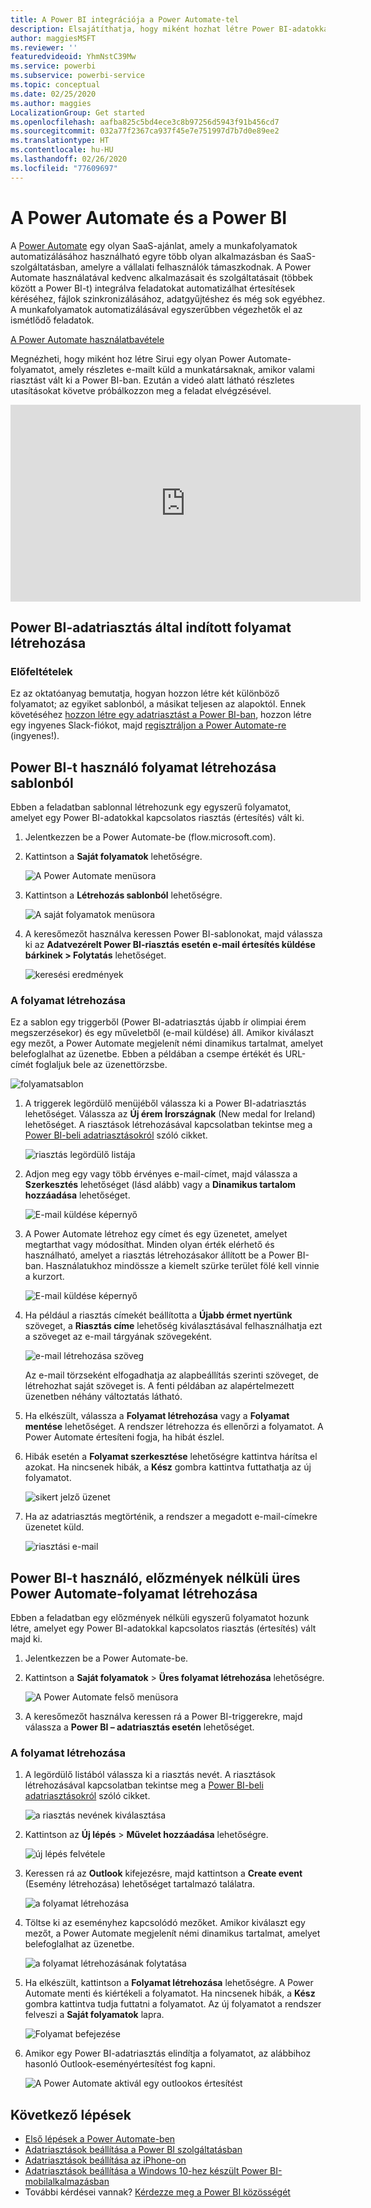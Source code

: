 ```yaml
---
title: A Power BI integrációja a Power Automate-tel
description: Elsajátíthatja, hogy miként hozhat létre Power BI-adatokkal kapcsolatos riasztások által kiváltott Power Automate-folyamatokat.
author: maggiesMSFT
ms.reviewer: ''
featuredvideoid: YhmNstC39Mw
ms.service: powerbi
ms.subservice: powerbi-service
ms.topic: conceptual
ms.date: 02/25/2020
ms.author: maggies
LocalizationGroup: Get started
ms.openlocfilehash: aafba825c5bd4ece3c8b97256d5943f91b456cd7
ms.sourcegitcommit: 032a77f2367ca937f45e7e751997d7b7d0e89ee2
ms.translationtype: HT
ms.contentlocale: hu-HU
ms.lasthandoff: 02/26/2020
ms.locfileid: "77609697"
---
```

# <a name="power-automate-and-power-bi"></a>A Power Automate és a Power BI

A [Power Automate](https://docs.microsoft.com/power-automate/getting-started) egy olyan SaaS-ajánlat, amely a munkafolyamatok automatizálásához használható egyre több olyan alkalmazásban és SaaS-szolgáltatásban, amelyre a vállalati felhasználók támaszkodnak. A Power Automate használatával kedvenc alkalmazásait és szolgáltatásait (többek között a Power BI-t) integrálva feladatokat automatizálhat értesítések kéréséhez, fájlok szinkronizálásához, adatgyűjtéshez és még sok egyébhez. A munkafolyamatok automatizálásával egyszerűbben végezhetők el az ismétlődő feladatok.

[A Power Automate használatbavétele](https://docs.microsoft.com/power-automate/getting-started)

Megnézheti, hogy miként hoz létre Sirui egy olyan Power Automate-folyamatot, amely részletes e-mailt küld a munkatársaknak, amikor valami riasztást vált ki a Power BI-ban. Ezután a videó alatt látható részletes utasításokat követve próbálkozzon meg a feladat elvégzésével.

<iframe width="560" height="315" src="https://www.youtube.com/embed/YhmNstC39Mw" frameborder="0" allowfullscreen></iframe>

## <a name="create-a-flow-that-is-triggered-by-a-power-bi-data-alert"></a>Power BI-adatriasztás által indított folyamat létrehozása

### <a name="prerequisites"></a>Előfeltételek
Ez az oktatóanyag bemutatja, hogyan hozzon létre két különböző folyamatot; az egyiket sablonból, a másikat teljesen az alapoktól. Ennek követéséhez [hozzon létre egy adatriasztást a Power BI-ban](service-set-data-alerts.md), hozzon létre egy ingyenes Slack-fiókot, majd [regisztráljon a Power Automate-re](https://flow.microsoft.com/#home-signup) (ingyenes!).

## <a name="create-a-flow-that-uses-power-bi---from-a-template"></a>Power BI-t használó folyamat létrehozása sablonból
Ebben a feladatban sablonnal létrehozunk egy egyszerű folyamatot, amelyet egy Power BI-adatokkal kapcsolatos riasztás (értesítés) vált ki.

1. Jelentkezzen be a Power Automate-be (flow.microsoft.com).
2. Kattintson a **Saját folyamatok** lehetőségre.
   
   ![A Power Automate menüsora](media/service-flow-integration/power-bi-my-flows.png)
3. Kattintson a **Létrehozás sablonból** lehetőségre.
   
    ![A saját folyamatok menüsora](media/service-flow-integration/power-bi-template.png)
4. A keresőmezőt használva keressen Power BI-sablonokat, majd válassza ki az **Adatvezérelt Power BI-riasztás esetén e-mail értesítés küldése bárkinek > Folytatás** lehetőséget.
   
    ![keresési eredmények](media/service-flow-integration/power-bi-flow-alert.png)


### <a name="build-the-flow"></a>A folyamat létrehozása
Ez a sablon egy triggerből (Power BI-adatriasztás újabb ír olimpiai érem megszerzésekor) és egy műveletből (e-mail küldése) áll. Amikor kiválaszt egy mezőt, a Power Automate megjelenít némi dinamikus tartalmat, amelyet belefoglalhat az üzenetbe.  Ebben a példában a csempe értékét és URL-címét foglaljuk bele az üzenettörzsbe.

![folyamatsablon](media/service-flow-integration/power-bi-template1.png)

1. A triggerek legördülő menüjéből válassza ki a Power BI-adatriasztás lehetőséget. Válassza az **Új érem Írországnak** (New medal for Ireland) lehetőséget. A riasztások létrehozásával kapcsolatban tekintse meg a [Power BI-beli adatriasztásokról](service-set-data-alerts.md) szóló cikket.
   
   ![riasztás legördülő listája](media/service-flow-integration/power-bi-trigger-flow.png)
2. Adjon meg egy vagy több érvényes e-mail-címet, majd válassza a **Szerkesztés** lehetőséget (lásd alább) vagy a **Dinamikus tartalom hozzáadása** lehetőséget. 
   
   ![E-mail küldése képernyő](media/service-flow-integration/power-bi-flow-email.png)

3. A Power Automate létrehoz egy címet és egy üzenetet, amelyet megtarthat vagy módosíthat. Minden olyan érték elérhető és használható, amelyet a riasztás létrehozásakor állított be a Power BI-ban. Használatukhoz mindössze a kiemelt szürke terület fölé kell vinnie a kurzort. 

   ![E-mail küldése képernyő](media/service-flow-integration/power-bi-flow-email-default.png)

1.  Ha például a riasztás címekét beállította a **Újabb érmet nyertünk** szöveget, a **Riasztás címe** lehetőség kiválasztásával felhasználhatja ezt a szöveget az e-mail tárgyának szövegeként.

    ![e-mail létrehozása szöveg](media/service-flow-integration/power-bi-flow-message.png)

    Az e-mail törzseként elfogadhatja az alapbeállítás szerinti szöveget, de létrehozhat saját szöveget is. A fenti példában az alapértelmezett üzenetben néhány változtatás látható.

1. Ha elkészült, válassza a **Folyamat létrehozása** vagy a **Folyamat mentése** lehetőséget.  A rendszer létrehozza és ellenőrzi a folyamatot.  A Power Automate értesíteni fogja, ha hibát észlel.
2. Hibák esetén a **Folyamat szerkesztése** lehetőségre kattintva hárítsa el azokat. Ha nincsenek hibák, a **Kész** gombra kattintva futtathatja az új folyamatot.
   
   ![sikert jelző üzenet](media/service-flow-integration/power-bi-flow-running.png)
5. Ha az adatriasztás megtörténik, a rendszer a megadott e-mail-címekre üzenetet küld.  
   
   ![riasztási e-mail](media/service-flow-integration/power-bi-flow-email2.png)

## <a name="create-a-power-automate-that-uses-power-bi---from-scratch-blank"></a>Power BI-t használó, előzmények nélküli üres Power Automate-folyamat létrehozása
Ebben a feladatban egy előzmények nélküli egyszerű folyamatot hozunk létre, amelyet egy Power BI-adatokkal kapcsolatos riasztás (értesítés) vált majd ki.

1. Jelentkezzen be a Power Automate-be.
2. Kattintson a **Saját folyamatok** > **Üres folyamat létrehozása** lehetőségre.
   
   ![A Power Automate felső menüsora](media/service-flow-integration/power-bi-my-flows.png)
3. A keresőmezőt használva keressen rá a Power BI-triggerekre, majd válassza a **Power BI – adatriasztás esetén** lehetőséget.

### <a name="build-your-flow"></a>A folyamat létrehozása
1. A legördülő listából válassza ki a riasztás nevét.  A riasztások létrehozásával kapcsolatban tekintse meg a [Power BI-beli adatriasztásokról](service-set-data-alerts.md) szóló cikket.
   
    ![a riasztás nevének kiválasztása](media/service-flow-integration/power-bi-totalstores2.png)
2. Kattintson az **Új lépés** > **Művelet hozzáadása** lehetőségre.
   
   ![új lépés felvétele](media/service-flow-integration/power-bi-new-step.png)
3. Keressen rá az **Outlook** kifejezésre, majd kattintson a **Create event** (Esemény létrehozása) lehetőséget tartalmazó találatra.
   
   ![a folyamat létrehozása](media/service-flow-integration/power-bi-create-event.png)
4. Töltse ki az eseményhez kapcsolódó mezőket. Amikor kiválaszt egy mezőt, a Power Automate megjelenít némi dinamikus tartalmat, amelyet belefoglalhat az üzenetbe.
   
   ![a folyamat létrehozásának folytatása](media/service-flow-integration/power-bi-flow-event.png)
5. Ha elkészült, kattintson a **Folyamat létrehozása** lehetőségre.  A Power Automate menti és kiértékeli a folyamatot. Ha nincsenek hibák, a **Kész** gombra kattintva tudja futtatni a folyamatot.  Az új folyamatot a rendszer felveszi a **Saját folyamatok** lapra.
   
   ![Folyamat befejezése](media/service-flow-integration/power-bi-flow-running.png)
6. Amikor egy Power BI-adatriasztás elindítja a folyamatot, az alábbihoz hasonló Outlook-eseményértesítést fog kapni.
   
    ![A Power Automate aktivál egy outlookos értesítést](media/service-flow-integration/power-bi-flow-notice.png)

## <a name="next-steps"></a>Következő lépések
* [Első lépések a Power Automate-ben](https://docs.microsoft.com/power-automate/getting-started/)
* [Adatriasztások beállítása a Power BI szolgáltatásban](service-set-data-alerts.md)
* [Adatriasztások beállítása az iPhone-on](consumer/mobile/mobile-set-data-alerts-in-the-mobile-apps.md)
* [Adatriasztások beállítása a Windows 10-hez készült Power BI-mobilalkalmazásban](consumer/mobile/mobile-set-data-alerts-in-the-mobile-apps.md)
* További kérdései vannak? [Kérdezze meg a Power BI közösségét](https://community.powerbi.com/)

